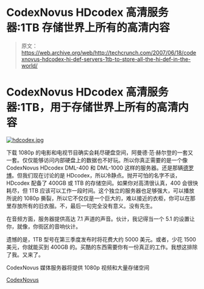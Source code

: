 # CodexNovus HDcodex 高清服务器:1TB 存储世界上所有的高清内容

> 原文：<https://web.archive.org/web/http://techcrunch.com/2007/06/18/codexnovus-hdcodex-hi-def-servers-1tb-to-store-all-the-hi-def-in-the-world/>

# CodexNovus HDcodex 高清服务器:1TB，用于存储世界上所有的高清内容

[![hdcodex.jpg](img/fd690c6b180449c5623dec1c894fbdb8.png)](https://web.archive.org/web/20130628171908/http://old.crunchgear.com/wp-content/uploads/hdcodex.jpg "hdcodex.jpg")

下载 1080p 的电影和电视节目确实会耗尽硬盘空间，阿曼德·范·赫尔登的一套又一套。仅仅能够访问内部硬盘上的数据也不好玩。所以你真正需要的是一个像 CodexNovus HDcodex DML-400 和 DML-1000 这样的服务器。还是那辆[德罗博](https://web.archive.org/web/20130628171908/http://crunchgear.com/2007/06/08/drobo-review-frickin-awesome/)。但我们现在讨论的是 HDcodex，所以冷静点。抛开可怕的名字不谈，HDcodex 配备了 400GB 或 1TB 的存储空间。如果你对高清很认真，400 会很快耗尽，但 1TB 应该可以工作一段时间。这个独立的服务器也足够强大，可以播放所说的 1080p 撕裂，所以它不仅仅是一个巨大的，难以接近的衣柜，你可以在那里存放所有的旧衣服。不，最后一句完全没有意义。没有先生。

在音频方面，服务器提供高达 7.1 声道的声音。伙计，我记得当一个 5.1 的设置让你，就像，你街区的音响伙计。

遗憾的是，1TB 型号在第三季度发布时将花费大约 5000 美元。或者，少花 1500 美元，你就能买到 400GB 的。买酷的东西需要你有一份真正的工作。我想这排除了我。又来了。

CodexNovus 媒体服务器将提供 1080p 视频和大量存储空间

[CodexNovus](https://web.archive.org/web/20130628171908/http://www.codexnovus.com/)